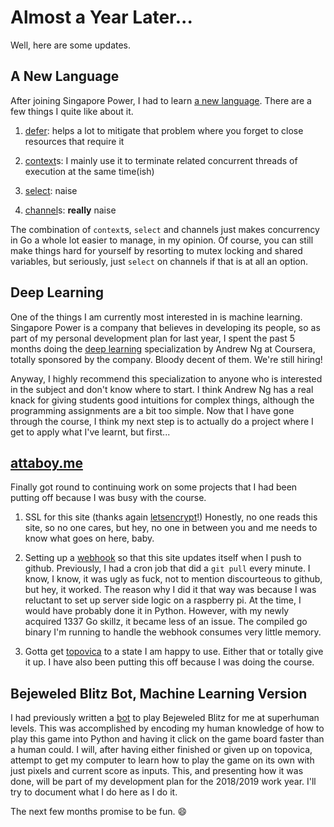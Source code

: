 # Almost a Year Later...

Well, here are some updates.

## A New Language

After joining Singapore Power, I had to learn [a new language](https://golang.org/). There are a few things I quite like about it.

1. [defer](https://tour.golang.org/flowcontrol/12): helps a lot to mitigate that problem where you forget to close resources that require it

2. [context](https://golang.org/pkg/context/)s: I mainly use it to terminate related concurrent threads of execution at the same time(ish)

3. [select](https://tour.golang.org/concurrency/5): naise

4. [channel](https://tour.golang.org/concurrency/2)s: **really** naise

The combination of `context`s, `select` and channels just makes concurrency in Go a whole lot easier to manage, in my opinion. Of course, you can still make things hard for yourself by resorting to mutex locking and shared variables, but seriously, just `select` on channels if that is at all an option.

## Deep Learning

One of the things I am currently most interested in is machine learning. Singapore Power is a company that believes in developing its people, so as part of my personal development plan for last year, I spent the past 5 months doing the [deep learning](https://www.coursera.org/specializations/deep-learning) specialization by Andrew Ng at Coursera, totally sponsored by the company. Bloody decent of them. We're still hiring!

Anyway, I highly recommend this specialization to anyone who is interested in the subject and don't know where to start. I think Andrew Ng has a real knack for giving students good intuitions for complex things, although the programming assignments are a bit too simple. Now that I have gone through the course, I think my next step is to actually do a project where I get to apply what I've learnt, but first...

## [attaboy.me](https://attaboy.me)

Finally got round to continuing work on some projects that I had been putting off because I was busy with the course.

1. SSL for this site (thanks again [letsencrypt](https://letsencrypt.org/)!) Honestly, no one reads this site, so no one cares, but hey, no one in between you and me needs to know what goes on here, baby.

2. Setting up a [webhook](https://developer.github.com/webhooks/) so that this site updates itself when I push to github. Previously, I had a cron job that did a `git pull` every minute. I know, I know, it was ugly as fuck, not to mention discourteous to github, but hey, it worked. The reason why I did it that way was because I was reluctant to set up server side logic on a raspberry pi. At the time, I would have probably done it in Python. However, with my newly acquired 1337 Go skillz, it became less of an issue. The compiled go binary I'm running to handle the webhook consumes very little memory.

3. Gotta get [topovica](https://github.com/donaq/topovica) to a state I am happy to use. Either that or totally give it up. I have also been putting this off because I was doing the course.

## Bejeweled Blitz Bot, Machine Learning Version

I had previously written a [bot](https://github.com/donaq/blitzbot) to play Bejeweled Blitz for me at superhuman levels. This was accomplished by encoding my human knowledge of how to play this game into Python and having it click on the game board faster than a human could. I will, after having either finished or given up on topovica, attempt to get my computer to learn how to play the game on its own with just pixels and current score as inputs. This, and presenting how it was done, will be part of my development plan for the 2018/2019 work year. I'll try to document what I do here as I do it.

The next few months promise to be fun. 😄
